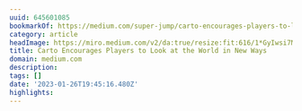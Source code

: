 ```yaml
---
uuid: 645601085
bookmarkOf: https://medium.com/super-jump/carto-encourages-players-to-look-at-the-world-in-new-ways-6b046867805f
category: article
headImage: https://miro.medium.com/v2/da:true/resize:fit:616/1*GyIwsi7M3xT_HvJy73R-kA.gif
title: Carto Encourages Players to Look at the World in New Ways
domain: medium.com
description: 
tags: []
date: '2023-01-26T19:45:16.480Z'
highlights: 
---
```



